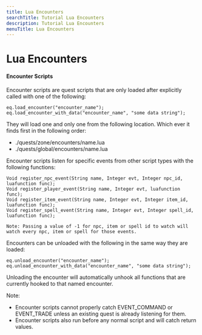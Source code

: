 ```yaml
---
title: Lua Encounters
searchTitle: Tutorial Lua Encounters
description: Tutorial Lua Encounters
menuTitle: Lua Encounters
---
```


# Lua Encounters

#### Encounter Scripts

Encounter scripts are quest scripts that are only loaded after explicitly called with one of the following:

```text
eq.load_encounter("encounter_name");
eq.load_encounter_with_data("encounter_name", "some data string");
```

They will load one and only one from the following location. Which ever it finds first in the following order:

* ./quests/zone/encounters/name.lua
* ./quests/global/encounters/name.lua

Encounter scripts listen for specific events from other script types with the following functions:

```text
Void register_npc_event(String name, Integer evt, Integer npc_id, luafunction func);
Void register_player_event(String name, Integer evt, luafunction func);
Void register_item_event(String name, Integer evt, Integer item_id, luafunction func);
Void register_spell_event(String name, Integer evt, Integer spell_id, luafunction func);

Note: Passing a value of -1 for npc, item or spell id to watch will watch every npc, item or spell for those events.
```

Encounters can be unloaded with the following in the same way they are loaded:

```text
eq.unload_encounter("encounter_name");
eq.unload_encounter_with_data("encounter_name", "some data string");
```

Unloading the encounter will automatically unhook all functions that are currently hooked to that named encounter.

Note:

* Encounter scripts cannot properly catch EVENT\_COMMAND or EVENT\_TRADE unless an existing quest is already listening for them.
* Encounter scripts also run before any normal script and will catch return values.
